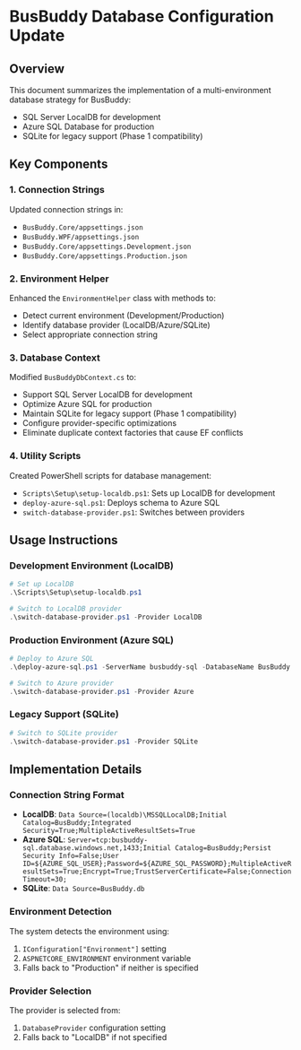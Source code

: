 # BusBuddy Database Configuration Update

## Overview
This document summarizes the implementation of a multi-environment database strategy for BusBuddy:
- SQL Server LocalDB for development
- Azure SQL Database for production
- SQLite for legacy support (Phase 1 compatibility)

## Key Components

### 1. Connection Strings
Updated connection strings in:
- `BusBuddy.Core/appsettings.json`
- `BusBuddy.WPF/appsettings.json`
- `BusBuddy.Core/appsettings.Development.json`
- `BusBuddy.Core/appsettings.Production.json`

### 2. Environment Helper
Enhanced the `EnvironmentHelper` class with methods to:
- Detect current environment (Development/Production)
- Identify database provider (LocalDB/Azure/SQLite)
- Select appropriate connection string

### 3. Database Context
Modified `BusBuddyDbContext.cs` to:
- Support SQL Server LocalDB for development
- Optimize Azure SQL for production
- Maintain SQLite for legacy support (Phase 1 compatibility)
- Configure provider-specific optimizations
- Eliminate duplicate context factories that cause EF conflicts

### 4. Utility Scripts
Created PowerShell scripts for database management:
- `Scripts\Setup\setup-localdb.ps1`: Sets up LocalDB for development
- `deploy-azure-sql.ps1`: Deploys schema to Azure SQL
- `switch-database-provider.ps1`: Switches between providers

## Usage Instructions

### Development Environment (LocalDB)
```powershell
# Set up LocalDB
.\Scripts\Setup\setup-localdb.ps1

# Switch to LocalDB provider
.\switch-database-provider.ps1 -Provider LocalDB
```

### Production Environment (Azure SQL)
```powershell
# Deploy to Azure SQL
.\deploy-azure-sql.ps1 -ServerName busbuddy-sql -DatabaseName BusBuddy -AdminUsername admin -ResourceGroup BusBuddy -CreateIfNotExists

# Switch to Azure provider
.\switch-database-provider.ps1 -Provider Azure
```

### Legacy Support (SQLite)
```powershell
# Switch to SQLite provider
.\switch-database-provider.ps1 -Provider SQLite
```

## Implementation Details

### Connection String Format
- **LocalDB**: `Data Source=(localdb)\MSSQLLocalDB;Initial Catalog=BusBuddy;Integrated Security=True;MultipleActiveResultSets=True`
- **Azure SQL**: `Server=tcp:busbuddy-sql.database.windows.net,1433;Initial Catalog=BusBuddy;Persist Security Info=False;User ID=${AZURE_SQL_USER};Password=${AZURE_SQL_PASSWORD};MultipleActiveResultSets=True;Encrypt=True;TrustServerCertificate=False;Connection Timeout=30;`
- **SQLite**: `Data Source=BusBuddy.db`

### Environment Detection
The system detects the environment using:
1. `IConfiguration["Environment"]` setting
2. `ASPNETCORE_ENVIRONMENT` environment variable
3. Falls back to "Production" if neither is specified

### Provider Selection
The provider is selected from:
1. `DatabaseProvider` configuration setting
2. Falls back to "LocalDB" if not specified
